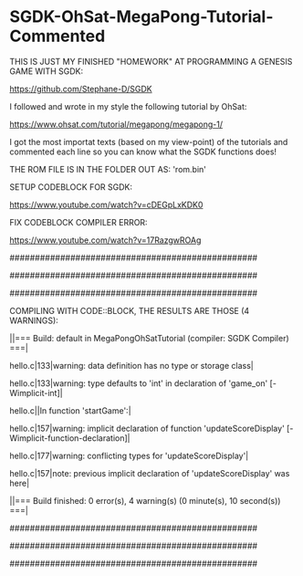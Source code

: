 # SGDK-OhSat-MegaPong-Tutorial-Commented

THIS IS JUST MY FINISHED "HOMEWORK" AT PROGRAMMING A GENESIS GAME WITH SGDK:

https://github.com/Stephane-D/SGDK



I followed and wrote in my style the following tutorial by OhSat:

https://www.ohsat.com/tutorial/megapong/megapong-1/


I got the most importat texts (based on my view-point) of the tutorials and commented each line so you can know what the SGDK functions does!


THE ROM FILE IS IN THE FOLDER OUT AS: 'rom.bin'


SETUP CODEBLOCK FOR SGDK:

https://www.youtube.com/watch?v=cDEGpLxKDK0


FIX CODEBLOCK COMPILER ERROR:

https://www.youtube.com/watch?v=17RazgwROAg


#################################################

#################################################

#################################################



COMPILING WITH CODE::BLOCK, THE RESULTS ARE THOSE (4 WARNINGS):


||=== Build: default in MegaPongOhSatTutorial (compiler: SGDK Compiler) ===|

hello.c|133|warning: data definition has no type or storage class|

hello.c|133|warning: type defaults to 'int' in declaration of 'game_on' [-Wimplicit-int]|

hello.c||In function 'startGame':|

hello.c|157|warning: implicit declaration of function 'updateScoreDisplay' [-Wimplicit-function-declaration]|

hello.c|177|warning: conflicting types for 'updateScoreDisplay'|

hello.c|157|note: previous implicit declaration of 'updateScoreDisplay' was here|

||=== Build finished: 0 error(s), 4 warning(s) (0 minute(s), 10 second(s)) ===|


#################################################

#################################################

#################################################

